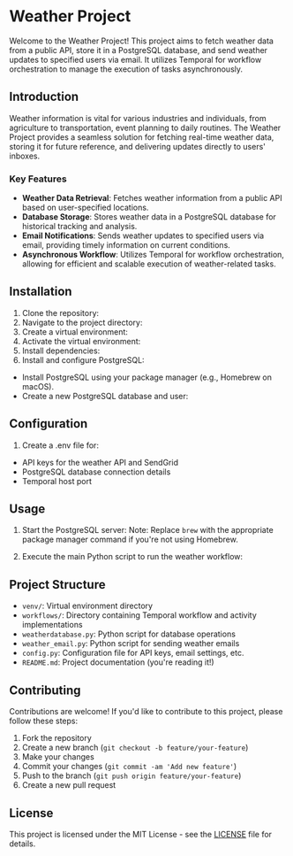 # Weather Project

Welcome to the Weather Project! This project aims to fetch weather data from a public API, store it in a PostgreSQL database, and send weather updates to specified users via email. It utilizes Temporal for workflow orchestration to manage the execution of tasks asynchronously.

## Introduction

Weather information is vital for various industries and individuals, from agriculture to transportation, event planning to daily routines. The Weather Project provides a seamless solution for fetching real-time weather data, storing it for future reference, and delivering updates directly to users' inboxes.

### Key Features

- **Weather Data Retrieval**: Fetches weather information from a public API based on user-specified locations.
- **Database Storage**: Stores weather data in a PostgreSQL database for historical tracking and analysis.
- **Email Notifications**: Sends weather updates to specified users via email, providing timely information on current conditions.
- **Asynchronous Workflow**: Utilizes Temporal for workflow orchestration, allowing for efficient and scalable execution of weather-related tasks.

## Installation

1. Clone the repository:
2. Navigate to the project directory:
3. Create a virtual environment:
4. Activate the virtual environment:
5. Install dependencies:
6. Install and configure PostgreSQL:
- Install PostgreSQL using your package manager (e.g., Homebrew on macOS).
- Create a new PostgreSQL database and user:

## Configuration

1. Create a .env file for:
- API keys for the weather API and SendGrid
- PostgreSQL database connection details
- Temporal host port

## Usage

1. Start the PostgreSQL server:
Note: Replace `brew` with the appropriate package manager command if you're not using Homebrew.

2. Execute the main Python script to run the weather workflow:


## Project Structure

- `venv/`: Virtual environment directory
- `workflows/`: Directory containing Temporal workflow and activity implementations
- `weatherdatabase.py`: Python script for database operations
- `weather_email.py`: Python script for sending weather emails
- `config.py`: Configuration file for API keys, email settings, etc.
- `README.md`: Project documentation (you're reading it!)

## Contributing

Contributions are welcome! If you'd like to contribute to this project, please follow these steps:
1. Fork the repository
2. Create a new branch (`git checkout -b feature/your-feature`)
3. Make your changes
4. Commit your changes (`git commit -am 'Add new feature'`)
5. Push to the branch (`git push origin feature/your-feature`)
6. Create a new pull request

## License

This project is licensed under the MIT License - see the [LICENSE](LICENSE) file for details.




